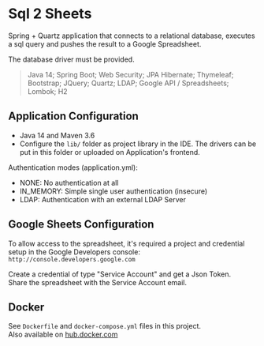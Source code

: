 # Sql 2 Sheets

Spring + Quartz application that connects to
a relational database, executes a sql query and
pushes the result to a Google Spreadsheet.

The database driver must be provided.

> Java 14; Spring Boot; Web Security; JPA Hibernate; Thymeleaf;
Bootstrap; JQuery; Quartz; LDAP; Google API / Spreadsheets;
Lombok; H2

## Application Configuration

+ Java 14 and Maven 3.6
+ Configure the `lib/` folder as project library in the IDE. The drivers can be put 
in this folder or uploaded on Application's frontend.

Authentication modes (application.yml):
* NONE: No authentication at all
* IN_MEMORY: Simple single user authentication (insecure)
* LDAP: Authentication with an external LDAP Server

## Google Sheets Configuration

To allow access to the spreadsheet, it's required a project 
and credential setup in the Google Developers console:
`http://console.developers.google.com`

Create a credential of type "Service Account" and get a Json Token. \
Share the spreadsheet with the Service Account email.

## Docker

See `Dockerfile` and `docker-compose.yml` files in this project. \
Also available on [hub.docker.com](https://hub.docker.com/r/rbritta/sql2sheets)




